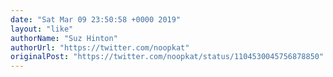 ```yaml
---
date: "Sat Mar 09 23:50:58 +0000 2019"
layout: "like"
authorName: "Suz Hinton"
authorUrl: "https://twitter.com/noopkat"
originalPost: "https://twitter.com/noopkat/status/1104530045756878850"
---
```

